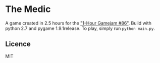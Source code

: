 # The Medic

A game created in 2.5 hours for the ["1-Hour Gamejam #86"](http://onehourgamejam.com/?page=jam&jam=86).
Build with python 2.7 and pygame 1.9.1release.
To play, simply run `python main.py`.

## Licence
MIT
